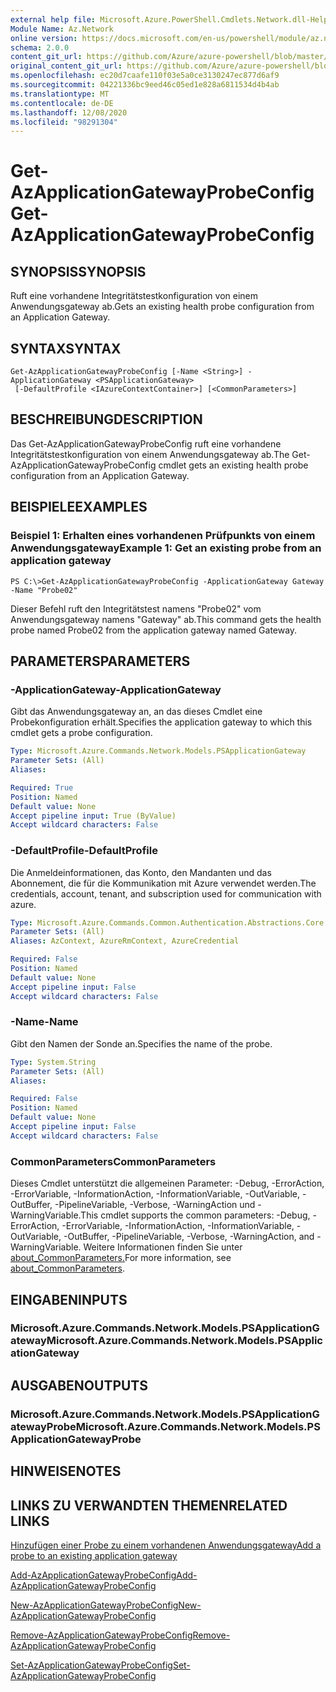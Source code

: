```yaml
---
external help file: Microsoft.Azure.PowerShell.Cmdlets.Network.dll-Help.xml
Module Name: Az.Network
online version: https://docs.microsoft.com/en-us/powershell/module/az.network/get-azapplicationgatewayprobeconfig
schema: 2.0.0
content_git_url: https://github.com/Azure/azure-powershell/blob/master/src/Network/Network/help/Get-AzApplicationGatewayProbeConfig.md
original_content_git_url: https://github.com/Azure/azure-powershell/blob/master/src/Network/Network/help/Get-AzApplicationGatewayProbeConfig.md
ms.openlocfilehash: ec20d7caafe110f03e5a0ce3130247ec877d6af9
ms.sourcegitcommit: 04221336bc9eed46c05ed1e828a6811534d4b4ab
ms.translationtype: MT
ms.contentlocale: de-DE
ms.lasthandoff: 12/08/2020
ms.locfileid: "98291304"
---
```

# <span data-ttu-id="8319c-101">Get-AzApplicationGatewayProbeConfig</span><span class="sxs-lookup"><span data-stu-id="8319c-101">Get-AzApplicationGatewayProbeConfig</span></span>

## <span data-ttu-id="8319c-102">SYNOPSIS</span><span class="sxs-lookup"><span data-stu-id="8319c-102">SYNOPSIS</span></span>
<span data-ttu-id="8319c-103">Ruft eine vorhandene Integritätstestkonfiguration von einem Anwendungsgateway ab.</span><span class="sxs-lookup"><span data-stu-id="8319c-103">Gets an existing health probe configuration from an Application Gateway.</span></span>

## <span data-ttu-id="8319c-104">SYNTAX</span><span class="sxs-lookup"><span data-stu-id="8319c-104">SYNTAX</span></span>

```
Get-AzApplicationGatewayProbeConfig [-Name <String>] -ApplicationGateway <PSApplicationGateway>
 [-DefaultProfile <IAzureContextContainer>] [<CommonParameters>]
```

## <span data-ttu-id="8319c-105">BESCHREIBUNG</span><span class="sxs-lookup"><span data-stu-id="8319c-105">DESCRIPTION</span></span>
<span data-ttu-id="8319c-106">Das Get-AzApplicationGatewayProbeConfig ruft eine vorhandene Integritätstestkonfiguration von einem Anwendungsgateway ab.</span><span class="sxs-lookup"><span data-stu-id="8319c-106">The Get-AzApplicationGatewayProbeConfig cmdlet gets an existing health probe configuration from an Application Gateway.</span></span>

## <span data-ttu-id="8319c-107">BEISPIELE</span><span class="sxs-lookup"><span data-stu-id="8319c-107">EXAMPLES</span></span>

### <span data-ttu-id="8319c-108">Beispiel 1: Erhalten eines vorhandenen Prüfpunkts von einem Anwendungsgateway</span><span class="sxs-lookup"><span data-stu-id="8319c-108">Example 1: Get an existing probe from an application gateway</span></span>
```
PS C:\>Get-AzApplicationGatewayProbeConfig -ApplicationGateway Gateway -Name "Probe02"
```

<span data-ttu-id="8319c-109">Dieser Befehl ruft den Integritätstest namens "Probe02" vom Anwendungsgateway namens "Gateway" ab.</span><span class="sxs-lookup"><span data-stu-id="8319c-109">This command gets the health probe named Probe02 from the application gateway named Gateway.</span></span>

## <span data-ttu-id="8319c-110">PARAMETERS</span><span class="sxs-lookup"><span data-stu-id="8319c-110">PARAMETERS</span></span>

### <span data-ttu-id="8319c-111">-ApplicationGateway</span><span class="sxs-lookup"><span data-stu-id="8319c-111">-ApplicationGateway</span></span>
<span data-ttu-id="8319c-112">Gibt das Anwendungsgateway an, an das dieses Cmdlet eine Probekonfiguration erhält.</span><span class="sxs-lookup"><span data-stu-id="8319c-112">Specifies the application gateway to which this cmdlet gets a probe configuration.</span></span>

```yaml
Type: Microsoft.Azure.Commands.Network.Models.PSApplicationGateway
Parameter Sets: (All)
Aliases:

Required: True
Position: Named
Default value: None
Accept pipeline input: True (ByValue)
Accept wildcard characters: False
```

### <span data-ttu-id="8319c-113">-DefaultProfile</span><span class="sxs-lookup"><span data-stu-id="8319c-113">-DefaultProfile</span></span>
<span data-ttu-id="8319c-114">Die Anmeldeinformationen, das Konto, den Mandanten und das Abonnement, die für die Kommunikation mit Azure verwendet werden.</span><span class="sxs-lookup"><span data-stu-id="8319c-114">The credentials, account, tenant, and subscription used for communication with azure.</span></span>

```yaml
Type: Microsoft.Azure.Commands.Common.Authentication.Abstractions.Core.IAzureContextContainer
Parameter Sets: (All)
Aliases: AzContext, AzureRmContext, AzureCredential

Required: False
Position: Named
Default value: None
Accept pipeline input: False
Accept wildcard characters: False
```

### <span data-ttu-id="8319c-115">-Name</span><span class="sxs-lookup"><span data-stu-id="8319c-115">-Name</span></span>
<span data-ttu-id="8319c-116">Gibt den Namen der Sonde an.</span><span class="sxs-lookup"><span data-stu-id="8319c-116">Specifies the name of the probe.</span></span>

```yaml
Type: System.String
Parameter Sets: (All)
Aliases:

Required: False
Position: Named
Default value: None
Accept pipeline input: False
Accept wildcard characters: False
```

### <span data-ttu-id="8319c-117">CommonParameters</span><span class="sxs-lookup"><span data-stu-id="8319c-117">CommonParameters</span></span>
<span data-ttu-id="8319c-118">Dieses Cmdlet unterstützt die allgemeinen Parameter: -Debug, -ErrorAction, -ErrorVariable, -InformationAction, -InformationVariable, -OutVariable, -OutBuffer, -PipelineVariable, -Verbose, -WarningAction und -WarningVariable.</span><span class="sxs-lookup"><span data-stu-id="8319c-118">This cmdlet supports the common parameters: -Debug, -ErrorAction, -ErrorVariable, -InformationAction, -InformationVariable, -OutVariable, -OutBuffer, -PipelineVariable, -Verbose, -WarningAction, and -WarningVariable.</span></span> <span data-ttu-id="8319c-119">Weitere Informationen finden Sie unter [about_CommonParameters.](http://go.microsoft.com/fwlink/?LinkID=113216)</span><span class="sxs-lookup"><span data-stu-id="8319c-119">For more information, see [about_CommonParameters](http://go.microsoft.com/fwlink/?LinkID=113216).</span></span>

## <span data-ttu-id="8319c-120">EINGABEN</span><span class="sxs-lookup"><span data-stu-id="8319c-120">INPUTS</span></span>

### <span data-ttu-id="8319c-121">Microsoft.Azure.Commands.Network.Models.PSApplicationGateway</span><span class="sxs-lookup"><span data-stu-id="8319c-121">Microsoft.Azure.Commands.Network.Models.PSApplicationGateway</span></span>

## <span data-ttu-id="8319c-122">AUSGABEN</span><span class="sxs-lookup"><span data-stu-id="8319c-122">OUTPUTS</span></span>

### <span data-ttu-id="8319c-123">Microsoft.Azure.Commands.Network.Models.PSApplicationGatewayProbe</span><span class="sxs-lookup"><span data-stu-id="8319c-123">Microsoft.Azure.Commands.Network.Models.PSApplicationGatewayProbe</span></span>

## <span data-ttu-id="8319c-124">HINWEISE</span><span class="sxs-lookup"><span data-stu-id="8319c-124">NOTES</span></span>

## <span data-ttu-id="8319c-125">LINKS ZU VERWANDTEN THEMEN</span><span class="sxs-lookup"><span data-stu-id="8319c-125">RELATED LINKS</span></span>

[<span data-ttu-id="8319c-126">Hinzufügen einer Probe zu einem vorhandenen Anwendungsgateway</span><span class="sxs-lookup"><span data-stu-id="8319c-126">Add a probe to an existing application gateway</span></span>](https://azure.microsoft.com/en-us/documentation/articles/application-gateway-create-probe-ps/#add-a-probe-to-an-existing-application-gateway)

[<span data-ttu-id="8319c-127">Add-AzApplicationGatewayProbeConfig</span><span class="sxs-lookup"><span data-stu-id="8319c-127">Add-AzApplicationGatewayProbeConfig</span></span>](./Add-AzApplicationGatewayProbeConfig.md)

[<span data-ttu-id="8319c-128">New-AzApplicationGatewayProbeConfig</span><span class="sxs-lookup"><span data-stu-id="8319c-128">New-AzApplicationGatewayProbeConfig</span></span>](./New-AzApplicationGatewayProbeConfig.md)

[<span data-ttu-id="8319c-129">Remove-AzApplicationGatewayProbeConfig</span><span class="sxs-lookup"><span data-stu-id="8319c-129">Remove-AzApplicationGatewayProbeConfig</span></span>](./Remove-AzApplicationGatewayProbeConfig.md)

[<span data-ttu-id="8319c-130">Set-AzApplicationGatewayProbeConfig</span><span class="sxs-lookup"><span data-stu-id="8319c-130">Set-AzApplicationGatewayProbeConfig</span></span>](./Set-AzApplicationGatewayProbeConfig.md)

